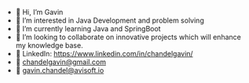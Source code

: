 - 👋 Hi, I’m Gavin
- 👀 I’m interested in Java Development and problem solving
- 🌱 I’m currently learning Java and SpringBoot
- 🔗 I’m looking to collaborate on innovative projects which will enhance my knowledge base.
- 🔗 LinkedIn: https://www.linkedin.com/in/chandelgavin/
- 📧 chandelgavin@gmail.com
- 📧 gavin.chandel@avisoft.io


<!---
GavinChandel/GavinChandel is a ✨ special ✨ repository because its `README.md` (this file) appears on your GitHub profile.
You can click the Preview link to take a look at your changes.
--->
